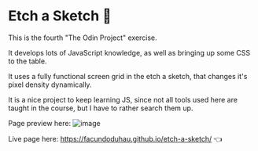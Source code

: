 # Etch a Sketch 🎨
This is the fourth "The Odin Project" exercise.

It develops lots of JavaScript knowledge, as well as bringing up some CSS to the table.

It uses a fully functional screen grid in the etch a sketch, that changes it's pixel density dynamically.

It is a nice project to keep learning JS, since not all tools used here are taught in the course, but I have to rather search them up.

Page preview here:
![image](https://github.com/facundoduhau/etch-a-sketch/assets/128261681/fe0052d0-80d4-4368-aff4-d1619b721abf)


Live page here: https://facundoduhau.github.io/etch-a-sketch/ 👈
